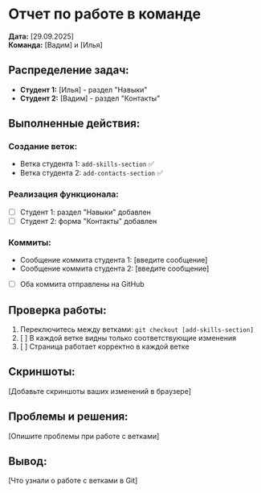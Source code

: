 # Отчет по работе в команде

**Дата:** [29.09.2025]  
**Команда:** [Вадим] и [Илья]

## Распределение задач:
- **Студент 1:** [Илья] - раздел "Навыки"
- **Студент 2:** [Вадим] - раздел "Контакты"

## Выполненные действия:

### Создание веток:
- Ветка студента 1: `add-skills-section` ✅
- Ветка студента 2: `add-contacts-section` ✅

### Реализация функционала:
- [ ] Студент 1: раздел "Навыки" добавлен
- [ ] Студент 2: форма "Контакты" добавлен

### Коммиты:
- Сообщение коммита студента 1: [введите сообщение]
- Сообщение коммита студента 2: [введите сообщение]
- [ ] Оба коммита отправлены на GitHub

## Проверка работы:
1. Переключитесь между ветками: `git checkout [add-skills-section]`
2. [ ] В каждой ветке видны только соответствующие изменения
3. [ ] Страница работает корректно в каждой ветке

## Скриншоты:
[Добавьте скриншоты ваших изменений в браузере]

## Проблемы и решения:
[Опишите проблемы при работе с ветками]

## Вывод:

[Что узнали о работе с ветками в Git]
